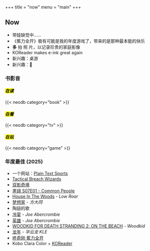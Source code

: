 +++
title = "now"
menu = "main"
+++

## Now

- 带娃缺觉中…… 
- 《蕉力全开》极有可能是我的年度游戏了，带来的是那种最本能的快乐
- **多** 拍 照 片，以记录珍贵的家庭影像
- KOReader makes e-ink great again
- 新兴趣：桌游
- 新兴趣：🚴

### 书影音

#### <mark>*在读*</mark>

{{< neodb category="book" >}}

#### <mark>*在看*</mark>

{{< neodb category="tv" >}}

#### <mark>*在玩*</mark>

{{< neodb category="game" >}}

### 年度最佳 (2025)

- 一个网站：[Plain Text Sports](https://plaintextsports.com/)
- [Tactical Breach Wizards](https://neodb.social/game/3xbuq2fGswthJXazbuaHKz)
- [双影奇境](https://neodb.social/game/1tSJDqu9inXkPtclZB3gPI)
- [黑镜 S07E01 - Common People](https://www.imdb.com/title/tt30127325/)
- [House In The Woods](https://neodb.social/album/4hX2M2f76jMRCAKYwuSRje) - *Low Roar*
- [梦想家](https://neodb.social/album/7APUZWwgTnkKWR1FmtDNr5) - *方大同*
- 陶喆的歌
- [冷宴](https://neodb.social/book/0ABYBI61QH0A0BMZYHLXvl) - *Joe Abercrombie*
- [英雄](https://neodb.social/book/5ebH8XOoPI3bDknW9SfVxc) - *Joe Abercrombie*
- [WOODKID FOR DEATH STRANDING 2: ON THE BEACH](https://music.apple.com/us/album/woodkid-for-death-stranding-2-on-the-beach/1818147007) - *Woodkid*
- [龙年](https://music.apple.com/us/album/%E9%BE%99%E5%B9%B4/1818975832) - *华云龙 KLE*
- [咚奇刚 蕉力全开](https://neodb.social/game/00G9kqUJsYZuOVppGDnwES)
- Kobo Clara Color + [KOReader](https://github.com/koreader/koreader)

